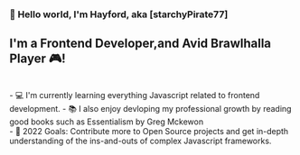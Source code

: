 ### 👋 Hello world, I'm Hayford, aka [starchyPirate77]

## I'm a Frontend Developer,and Avid Brawlhalla Player 🎮!

<br/>
- 💻 I'm currently learning everything Javascript related to frontend development.
- 📚 I also enjoy devloping my professional growth by reading good books such as Essentialism by Greg Mckewon
<br/> 
- 🥅 2022 Goals: Contribute more to Open Source projects and get in-depth understanding of the ins-and-outs of complex Javascript frameworks.
